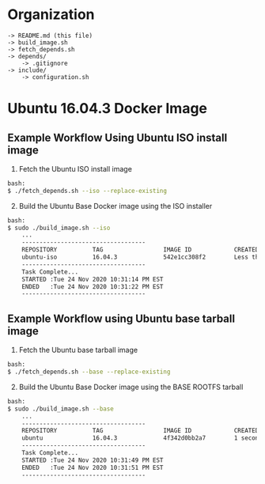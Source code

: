 [//]: # (Readme.md - Ubuntu 16.04.3 base operating system)

# Organization
```
-> README.md (this file)
-> build_image.sh
-> fetch_depends.sh
-> depends/
	-> .gitignore
-> include/
	-> configuration.sh
```

# Ubuntu 16.04.3 Docker Image

## Example Workflow Using Ubuntu ISO install image

1. Fetch the Ubuntu ISO install image

```bash
bash:
$ ./fetch_depends.sh --iso --replace-existing
```

2. Build the Ubuntu Base Docker image using the ISO installer

```bash
bash:
$ sudo ./build_image.sh --iso
	...
	-----------------------------------
	REPOSITORY          TAG                 IMAGE ID            CREATED                  SIZE
	ubuntu-iso          16.04.3             542e1cc308f2        Less than a second ago   210MB
	-----------------------------------
	Task Complete...
	STARTED :Tue 24 Nov 2020 10:31:14 PM EST
	ENDED   :Tue 24 Nov 2020 10:31:22 PM EST
	-----------------------------------
```

## Example Workflow using Ubuntu base tarball image

1. Fetch the Ubuntu base tarball image

```bash
bash:
$ ./fetch_depends.sh --base --replace-existing
```

2. Build the Ubuntu Base Docker image using the BASE ROOTFS tarball

```bash
bash:
$ sudo ./build_image.sh --base
	...
	-----------------------------------
	REPOSITORY          TAG                 IMAGE ID            CREATED             SIZE
	ubuntu              16.04.3             4f342d0bb2a7        1 second ago        120MB
	-----------------------------------
	Task Complete...
	STARTED :Tue 24 Nov 2020 10:31:49 PM EST
	ENDED   :Tue 24 Nov 2020 10:31:51 PM EST
	-----------------------------------
```
